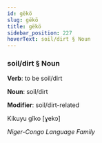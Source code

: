 ```yaml
---
id: gëkö
slug: gëkö
title: gëkö
sidebar_position: 227
hoverText: soil/dirt § Noun
---
```


### soil/dirt § Noun

**Verb**: to be soil/dirt

**Noun**: soil/dirt

**Modifier**: soil/dirt-related

Kikuyu gĩko [ɣekɔ]

*Niger-Congo Language Family*